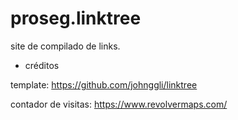 # proseg.linktree

site de compilado de links.

* créditos

template: https://github.com/johnggli/linktree

contador de visitas: https://www.revolvermaps.com/
